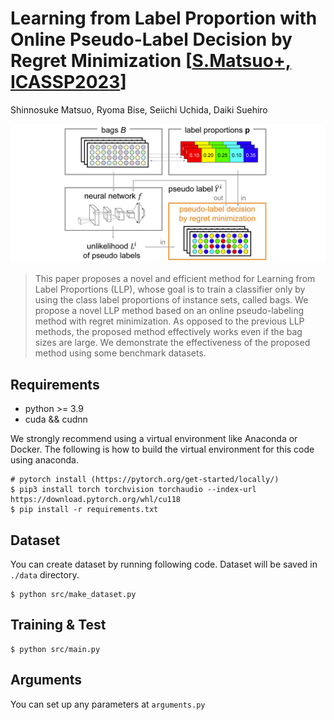 # Learning from Label Proportion with Online Pseudo-Label Decision by Regret Minimization [[S.Matsuo+, ICASSP2023](https://arxiv.org/abs/2302.08947)]
Shinnosuke Matsuo, Ryoma Bise, Seiichi Uchida, Daiki Suehiro

![Illustration](./image/overview-online-pseudo-labeling.png)

> This paper proposes a novel and efficient method for Learning from Label Proportions (LLP), whose goal is to train a classifier only by using the class label proportions of instance sets, called bags. We propose a novel LLP method based on an online pseudo-labeling method with regret minimization. As opposed to the previous LLP methods, the proposed method effectively works even if the bag sizes are large. We demonstrate the effectiveness of the proposed method using some benchmark datasets.

## Requirements
* python >= 3.9
* cuda && cudnn

We strongly recommend using a virtual environment like Anaconda or Docker. The following is how to build the virtual environment for this code using anaconda.
```
# pytorch install (https://pytorch.org/get-started/locally/)
$ pip3 install torch torchvision torchaudio --index-url https://download.pytorch.org/whl/cu118
$ pip install -r requirements.txt
```

## Dataset
You can create dataset by running following code. Dataset will be saved in `./data` directory.
```
$ python src/make_dataset.py
```

## Training & Test
```
$ python src/main.py
```

## Arguments
You can set up any parameters at `arguments.py`